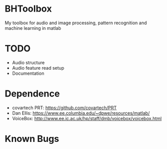 # BHToolbox
My toolbox for audio and image processing, pattern recognition and machine learning in matlab

# TODO
  * Audio structure
  * Audio feature read setup
  * Documentation

# Dependence
  * covartech PRT: https://github.com/covartech/PRT
  * Dan Ellis: https://www.ee.columbia.edu/~dpwe/resources/matlab/
  * VoiceBox: http://www.ee.ic.ac.uk/hp/staff/dmb/voicebox/voicebox.html

# Known Bugs